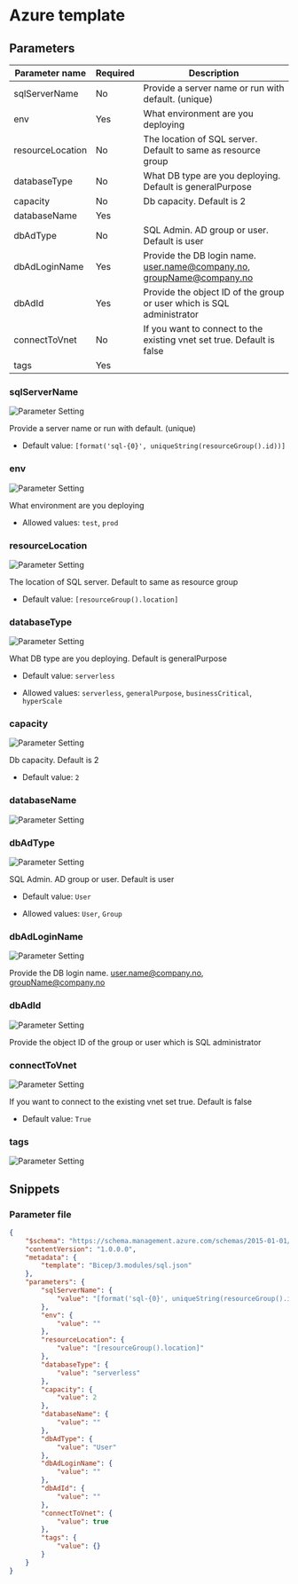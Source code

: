 # Azure template

## Parameters

Parameter name | Required | Description
-------------- | -------- | -----------
sqlServerName  | No       | Provide a server name or run with default. (unique)
env            | Yes      | What environment are you deploying
resourceLocation | No       | The location of SQL server. Default to same as resource group
databaseType   | No       | What DB type are you deploying. Default is generalPurpose
capacity       | No       | Db capacity. Default is 2
databaseName   | Yes      |
dbAdType       | No       | SQL Admin. AD group or user. Default is user
dbAdLoginName  | Yes      | Provide the DB login name. user.name@company.no, groupName@company.no
dbAdId         | Yes      | Provide the object ID of the group or user which is SQL administrator
connectToVnet  | No       | If you want to connect to the existing vnet set true. Default is false
tags           | Yes      |

### sqlServerName

![Parameter Setting](https://img.shields.io/badge/parameter-optional-green?style=flat-square)

Provide a server name or run with default. (unique)

- Default value: `[format('sql-{0}', uniqueString(resourceGroup().id))]`

### env

![Parameter Setting](https://img.shields.io/badge/parameter-required-orange?style=flat-square)

What environment are you deploying

- Allowed values: `test`, `prod`

### resourceLocation

![Parameter Setting](https://img.shields.io/badge/parameter-optional-green?style=flat-square)

The location of SQL server. Default to same as resource group

- Default value: `[resourceGroup().location]`

### databaseType

![Parameter Setting](https://img.shields.io/badge/parameter-optional-green?style=flat-square)

What DB type are you deploying. Default is generalPurpose

- Default value: `serverless`

- Allowed values: `serverless`, `generalPurpose`, `businessCritical`, `hyperScale`

### capacity

![Parameter Setting](https://img.shields.io/badge/parameter-optional-green?style=flat-square)

Db capacity. Default is 2

- Default value: `2`

### databaseName

![Parameter Setting](https://img.shields.io/badge/parameter-required-orange?style=flat-square)



### dbAdType

![Parameter Setting](https://img.shields.io/badge/parameter-optional-green?style=flat-square)

SQL Admin. AD group or user. Default is user

- Default value: `User`

- Allowed values: `User`, `Group`

### dbAdLoginName

![Parameter Setting](https://img.shields.io/badge/parameter-required-orange?style=flat-square)

Provide the DB login name. user.name@company.no, groupName@company.no

### dbAdId

![Parameter Setting](https://img.shields.io/badge/parameter-required-orange?style=flat-square)

Provide the object ID of the group or user which is SQL administrator

### connectToVnet

![Parameter Setting](https://img.shields.io/badge/parameter-optional-green?style=flat-square)

If you want to connect to the existing vnet set true. Default is false

- Default value: `True`

### tags

![Parameter Setting](https://img.shields.io/badge/parameter-required-orange?style=flat-square)



## Snippets

### Parameter file

```json
{
    "$schema": "https://schema.management.azure.com/schemas/2015-01-01/deploymentParameters.json#",
    "contentVersion": "1.0.0.0",
    "metadata": {
        "template": "Bicep/3.modules/sql.json"
    },
    "parameters": {
        "sqlServerName": {
            "value": "[format('sql-{0}', uniqueString(resourceGroup().id))]"
        },
        "env": {
            "value": ""
        },
        "resourceLocation": {
            "value": "[resourceGroup().location]"
        },
        "databaseType": {
            "value": "serverless"
        },
        "capacity": {
            "value": 2
        },
        "databaseName": {
            "value": ""
        },
        "dbAdType": {
            "value": "User"
        },
        "dbAdLoginName": {
            "value": ""
        },
        "dbAdId": {
            "value": ""
        },
        "connectToVnet": {
            "value": true
        },
        "tags": {
            "value": {}
        }
    }
}
```
